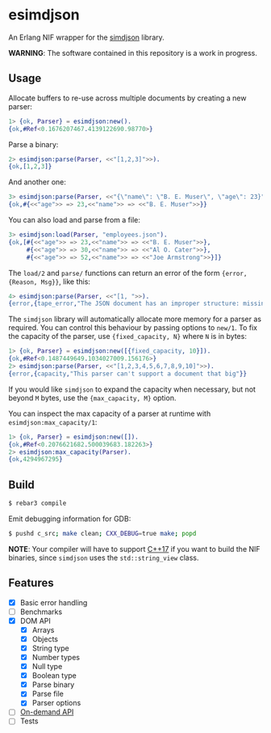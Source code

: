 esimdjson
=====

An Erlang NIF wrapper for the [simdjson](https://github.com/simdjson/simdjson) library.

**WARNING**: The software contained in this repository is a work in progress.

Usage
-----
Allocate buffers to re-use across multiple documents by creating a new parser:
```erlang
1> {ok, Parser} = esimdjson:new().
{ok,#Ref<0.1676207467.4139122690.98770>}
```
Parse a binary:
```erlang
2> esimdjson:parse(Parser, <<"[1,2,3]">>).
{ok,[1,2,3]}
```
And another one:
```erlang
3> esimdjson:parse(Parser, <<"{\"name\": \"B. E. Muser\", \"age\": 23}">>).
{ok,#{<<"age">> => 23,<<"name">> => <<"B. E. Muser">>}}
```

You can also load and parse from a file:
```erlang
3> esimdjson:load(Parser, "employees.json").
{ok,[#{<<"age">> => 23,<<"name">> => <<"B. E. Muser">>},
     #{<<"age">> => 30,<<"name">> => <<"Al O. Cater">>},
     #{<<"age">> => 52,<<"name">> => <<"Joe Armstrong">>}]}
```

The `load/2` and `parse/` functions can return an error of the form
`{error, {Reason, Msg}}`, like this:
```erlang
4> esimdjson:parse(Parser, <<"[1, ">>).
{error,{tape_error,"The JSON document has an improper structure: missing or superfluous commas, braces, missing keys, etc."}}
```

The `simdjson` library will automatically allocate more memory for a parser as
required. You can control this behaviour by passing options to `new/1`.
To fix the capacity of the parser, use `{fixed_capacity, N}` where `N` is in bytes:
```erlang
1> {ok, Parser} = esimdjson:new([{fixed_capacity, 10}]).
{ok,#Ref<0.1487449649.1034027009.156176>}
2> esimdjson:parse(Parser, <<"[1,2,3,4,5,6,7,8,9,10]">>).
{error,{capacity,"This parser can't support a document that big"}}
```
If you would like `simdjson` to expand the capacity when necessary, but not beyond
`M` bytes, use the `{max_capacity, M}` option.

You can inspect the max capacity of a parser at runtime with `esimdjson:max_capacity/1`:
```erlang
1> {ok, Parser} = esimdjson:new([]).
{ok,#Ref<0.2076621682.500039683.182263>}
2> esimdjson:max_capacity(Parser).
{ok,4294967295}
```


Build
-----
```bash
$ rebar3 compile
```

Emit debugging information for GDB:
```bash
$ pushd c_src; make clean; CXX_DEBUG=true make; popd
```

**NOTE**: Your compiler will have to support [C++17](https://en.wikipedia.org/wiki/C%2B%2B17) if you want to build the NIF binaries,
since `simdjson` uses the `std::string_view` class.

Features
--------
- [x] Basic error handling
- [ ] Benchmarks
- [x] DOM API
    - [x] Arrays
    - [x] Objects
    - [x] String type
    - [x] Number types
    - [x] Null type
    - [x] Boolean type
    - [x] Parse binary
    - [x] Parse file
    - [x] Parser options
- [ ] [On-demand API](https://github.com/simdjson/simdjson/blob/master/doc/ondemand.md)
- [ ] Tests
